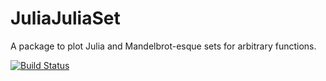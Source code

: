# JuliaJuliaSet

A package to plot Julia and Mandelbrot-esque sets for arbitrary functions.

[![Build Status](https://github.com/KauBoui/JuliaJuliaSet.jl/actions/workflows/CI.yml/badge.svg?branch=main)](https://github.com/KauBoui/JuliaJuliaSet.jl/actions/workflows/CI.yml?query=branch%3Amain)

